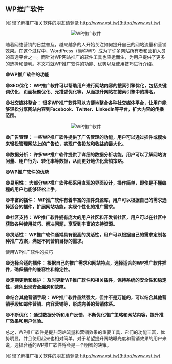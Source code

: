 ## **WP推广软件**

[😍想了解推广相关软件的朋友请登录 http://www.vst.tw](http://www.vst.tw)

 <center><img src="https://vst.tw/MP4/tuiguang/png/6.png" alt="WP推广软件"></center>

随着网络营销的日益普及，越来越多的人开始关注如何提升自己的网站流量和营销效果。在这个过程中，WordPress（简称WP）成为了许多网站所有者和营销人员的首选平台之一。而针对WP网站推广的软件工具也应运而生，为用户提供了更多的选择和便利。本文将就WP推广软件的功能、优势以及使用技巧进行介绍。

**😄WP推广软件的功能**

**😄SEO优化： WP推广软件可以帮助用户进行网站内容的搜索引擎优化，包括关键词优化、页面标题优化、元描述优化等，从而提升网站在搜索引擎中的排名。**

**😄社交媒体整合： 很多WP推广软件可以方便地整合各种社交媒体平台，让用户能够轻松分享网站内容到Facebook、Twitter、LinkedIn等平台，扩大内容的传播范围。**

 <center><img src="https://vst.tw/MP4/tuiguang/png/3.png" alt="WP推广软件"></center>

**😄广告管理： 一些WP推广软件提供了广告管理的功能，用户可以通过插件或模块来轻松管理网站上的广告位，实现广告投放和收益的最大化。**

**😄数据分析： 许多WP推广软件提供了详细的数据分析功能，用户可以了解网站访问量、用户行为、转化率等数据，从而更好地优化营销策略。**

**😄WP推广软件的优势**

**😄易用性： 大部分WP推广软件都采用直观的界面设计，操作简单，即使是不懂编程的用户也能够轻松上手。**

**😄丰富的插件： WP推广软件有着丰富的插件资源库，用户可以根据自己的需求选择适合的插件，扩展网站功能，实现个性化的推广需求。**

**😄社区支持： WP推广软件拥有庞大的用户社区和开发者社区，用户可以在社区中获取各种使用技巧、解决问题，享受到丰富的支持资源。**

**😄灵活性： WP推广软件通常具有很高的灵活性，用户可以根据自己的需求定制各种推广方案，满足不同营销目标的需求。**

使用WP推广软件的技巧

**😄选择合适的插件： 根据自己的推广需求和网站特点，选择适合的WP推广软件插件，确保插件的兼容性和稳定性。**

**😄定期更新和维护： 及时更新WP推广软件和相关插件，保持系统的安全性和稳定性，避免出现安全漏洞和故障。**

**😄结合其他营销手段： WP推广软件虽然强大，但并不是万能的，可以结合其他营销手段如邮件营销、内容营销等，形成完善的营销体系。**

**😄不断优化： 通过数据分析和用户反馈，不断优化推广策略和网站内容，提升推广效果和用户体验。**

总之，WP推广软件是提升网站流量和营销效果的重要工具，它们的功能丰富，优势明显，并且使用起来也相对简单。对于希望提升网站曝光度和营销效果的用户来说，选择合适的WP推广软件将会是一个明智的决策。

[😍想了解推广相关软件的朋友请登录 http://www.vst.tw](http://www.vst.tw)



